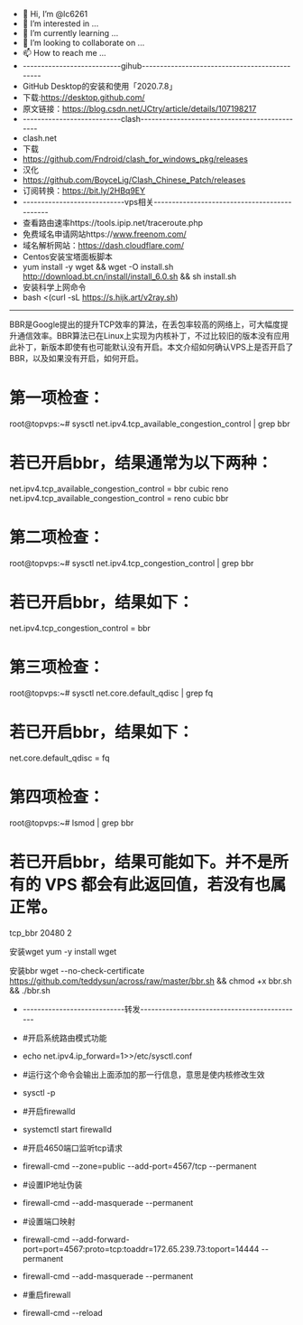 - 👋 Hi, I’m @lc6261
- 👀 I’m interested in ...
- 🌱 I’m currently learning ...
- 💞️ I’m looking to collaborate on ...
- 📫 How to reach me ...
- ---------------------------gihub----------------------------------------------
- GitHub Desktop的安装和使用「2020.7.8」
- 下载:https://desktop.github.com/
- 原文链接：https://blog.csdn.net/JCtry/article/details/107198217
- ---------------------------clash----------------------------------------------
- clash.net
- 下载
- https://github.com/Fndroid/clash_for_windows_pkg/releases
- 汉化
- https://github.com/BoyceLig/Clash_Chinese_Patch/releases
- 订阅转换：https://bit.ly/2HBq9EY
- ----------------------------vps相关---------------------------------------------
- 查看路由速率https://tools.ipip.net/traceroute.php
- 免费域名申请网站https://www.freenom.com/ 
- 域名解析网站：https://dash.cloudflare.com/
- Centos安装宝塔面板脚本
- yum install -y wget && wget -O install.sh http://download.bt.cn/install/install_6.0.sh && sh install.sh
- 安装科学上网命令
- bash <(curl -sL https://s.hijk.art/v2ray.sh)
- -------------------------------------------------------------------------
BBR是Google提出的提升TCP效率的算法，在丢包率较高的网络上，可大幅度提升通信效率。BBR算法已在Linux上实现为内核补丁，不过比较旧的版本没有应用此补丁，新版本即使有也可能默认没有开启。本文介绍如何确认VPS上是否开启了BBR，以及如果没有开启，如何开启。

# 第一项检查：
root@topvps:~# sysctl net.ipv4.tcp_available_congestion_control | grep bbr

# 若已开启bbr，结果通常为以下两种：
net.ipv4.tcp_available_congestion_control = bbr cubic reno
net.ipv4.tcp_available_congestion_control = reno cubic bbr

# 第二项检查：
root@topvps:~# sysctl net.ipv4.tcp_congestion_control | grep bbr
# 若已开启bbr，结果如下：
net.ipv4.tcp_congestion_control = bbr

# 第三项检查：
root@topvps:~# sysctl net.core.default_qdisc | grep fq
# 若已开启bbr，结果如下：
net.core.default_qdisc = fq

# 第四项检查：
root@topvps:~# lsmod | grep bbr
# 若已开启bbr，结果可能如下。并不是所有的 VPS 都会有此返回值，若没有也属正常。
tcp_bbr                20480  2


安装wget
yum -y install wget

安装bbr
wget --no-check-certificate https://github.com/teddysun/across/raw/master/bbr.sh && chmod +x bbr.sh && ./bbr.sh


- ----------------------------转发---------------------------------------------
- #开启系统路由模式功能
- echo net.ipv4.ip_forward=1>>/etc/sysctl.conf

- #运行这个命令会输出上面添加的那一行信息，意思是使内核修改生效
- sysctl -p
- #开启firewalld
- systemctl start firewalld
- #开启4650端口监听tcp请求
- firewall-cmd --zone=public --add-port=4567/tcp --permanent
- #设置IP地址伪装
- firewall-cmd --add-masquerade --permanent
- #设置端口映射
- firewall-cmd --add-forward-port=port=4567:proto=tcp:toaddr=172.65.239.73:toport=14444 --permanent
- firewall-cmd --add-masquerade --permanent
- #重启firewall
- firewall-cmd --reload
